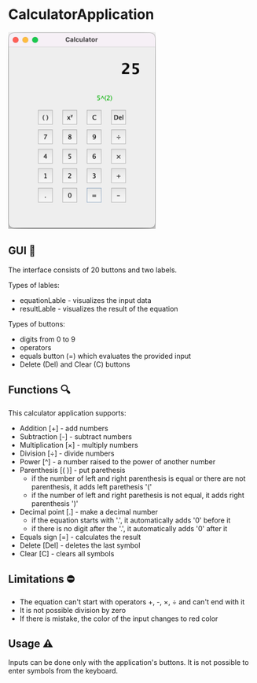 # CalculatorApplication

<img src="https://github.com/nikolst/CalculatorApplication/blob/master/Screenshot%202022-03-10%20at%2018.21.57.png" width="300" height="400">

## GUI :art:

The interface consists of 20 buttons and two labels. 

Types of lables:
  * equationLable - visualizes the input data
  * resultLable - visualizes the result of the equation

Types of buttons:
  * digits from 0 to 9
  * operators
  * equals button (=) which evaluates the provided input
  * Delete (Del) and Clear (C) buttons

## Functions :mag:
This calculator application supports:
  * Addition [+] - add numbers
  * Subtraction [-] - subtract numbers
  * Multiplication [×] - multiply numbers
  * Division [÷] - divide numbers
  * Power [^] - a number raised to the power of another number 
  * Parenthesis [( )] - put parethesis
      * if the number of left and right parenthesis is equal or there are not parenthesis, it adds left parethesis '('
      * if the number of left and right parethesis is not equal, it adds right parenthesis ')'
  * Decimal point [.] - make a decimal number
      * if the equation starts with '.', it automatically adds '0' before it
      * if there is no digit after the '.', it automatically adds '0' after it
  * Equals sign [=] - calculates the result
  * Delete [Del] - deletes the last symbol 
  * Clear [C] - clears all symbols 

## Limitations :no_entry:
  * The equation can't start with operators +, -, ×, ÷ and can't end with it
  * It is not possible division by zero
  * If there is mistake, the color of the input changes to red color

## Usage :warning:

Inputs can be done only with the application's buttons. It is not possible to enter symbols from the keyboard. 
